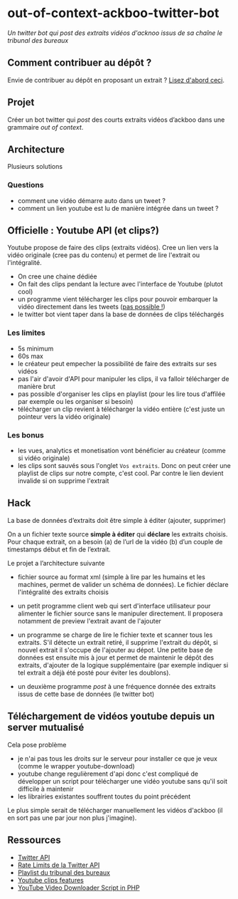 # out-of-context-ackboo-twitter-bot

*Un twitter bot qui post des extraits vidéos d'acknoo issus de sa chaîne le tribunal des bureaux*



## Comment contribuer au dépôt ?

Envie de contribuer au dépôt en proposant un extrait ? [Lisez d'abord ceci](CONTRIBUTING.md).

## Projet

Créer un bot twitter qui *post* des courts extraits vidéos d’ackboo dans une grammaire *out of context*.

## Architecture

Plusieurs solutions

### Questions

- comment une vidéo démarre auto dans un tweet ?
- comment un lien youtube est lu de manière intégrée dans un tweet ?

## Officielle : Youtube API (et clips?)

Youtube propose de faire des clips (extraits vidéos). Cree un lien vers la vidéo originale (cree pas du contenu) et permet de lire l'extrait ou l'intégralité.

- On cree une chaine dédiée
- On fait des clips pendant la lecture avec l'interface de Youtube (plutot cool)
- un programme vient télécharger les clips pour pouvoir embarquer la vidéo directement dans les tweets ([pas possible !](#les-limites))
- le twitter bot vient taper dans la base de données de clips téléchargés

### Les limites

- 5s minimum
- 60s max
- le créateur peut empecher la possibilité de faire des extraits sur ses vidéos
- pas l'air d'avoir d'API pour manipuler les clips, il va falloir télécharger de manière brut
- pas possible d'organiser les clips en playlist (pour les lire tous d'affilée par exemple ou les organiser si besoin)
- télécharger un clip revient à télécharger la vidéo entière (c'est juste un pointeur vers la vidéo originale)

### Les bonus

- les vues, analytics et monetisation vont bénéficier au créateur (comme si vidéo originale)
- les clips sont sauvés sous l'onglet `Vos extraits`. Donc on peut créer une playlist de clips sur notre compte, c'est cool. Par contre le lien devient invalide si on supprime l'extrait

## Hack 

La base de données d’extraits doit être simple à éditer (ajouter, supprimer)

On a un fichier texte source **simple à éditer** qui **déclare** les extraits choisis. Pour chaque extrait, on a besoin (a) de l’url de la vidéo (b) d’un couple de timestamps début et fin de l’extrait.

Le projet a l’architecture suivante

- fichier source au format xml (simple à lire par les humains et les machines, permet de valider un schéma de données). Le fichier déclare l'intégralité des extraits choisis
- un petit programme client web qui sert d'interface utilisateur pour alimenter le fichier source sans le manipuler directement. Il proposera notamment de preview l'extrait avant de l'ajouter
- un programme se charge de lire le fichier texte et scanner tous les extraits. S'il détecte un extrait retiré, il supprime l'extrait du dépôt, si nouvel extrait il s'occupe de l'ajouter au dépot. Une petite base de données est ensuite mis à jour et permet de maintenir le dépôt des extraits, d'ajouter de la logique supplémentaire (par exemple indiquer si tel extrait a déjà été posté pour éviter les doublons).

- un deuxième programme *post* à une fréquence donnée des extraits issus de cette base de données (le twitter bot)


## Téléchargement de vidéos youtube depuis un server mutualisé

Cela pose problème

- je n'ai pas tous les droits sur le serveur pour installer ce que je veux (comme le wrapper youtube-download)
- youtube change regulièrement d'api donc c'est compliqué de développer un script pour télécharger une vidéo youtube sans qu'il soit difficile à maintenir
- les librairies existantes souffrent toutes du point précédent

Le plus simple serait de télécharger manuellement les vidéos d'ackboo (il en sort pas une par jour non plus j'imagine).

## Ressources

- [Twitter API]()
- [Rate Limits de la Twitter API]()
- [Playlist du tribunal des bureaux](https://www.youtube.com/watch?v=YglE-FnSd3g&list=PLDN-m4HWH8MBKJLYIK-80qJBBkVJbPo9p)
- [Youtube clips features](https://www.youtube.com/watch?v=A63imEmP_-I)
- [YouTube Video Downloader Script in PHP](https://www.phpzag.com/php-youtube-video-downloader-script/)
